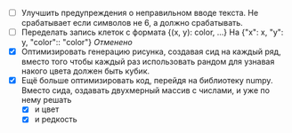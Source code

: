 
- [ ] Улучшить предупреждения о неправильном вводе текста. Не срабатывает если символов не 6, а должно срабатывать.
- [ ] Переделать запись клеток с формата
		{(x, y): color, ...}
    На
	    {"x": x, "y": y, "color":: "color"}			*_Отменено_*
- [x] Оптимизировать генерацию рисунка, создавая сид на каждый ряд, вместо того чтобы каждый раз использовать рандом для узнавая накого цвета должен быть кубик.
- [x] Ещё больше оптимизировать код, перейдя на библиотеку numpy. Вместо сида, оздавать двухмерный массив с числами, и уже по нему решать
	- [x] и цвет
	- [x] и редкость
